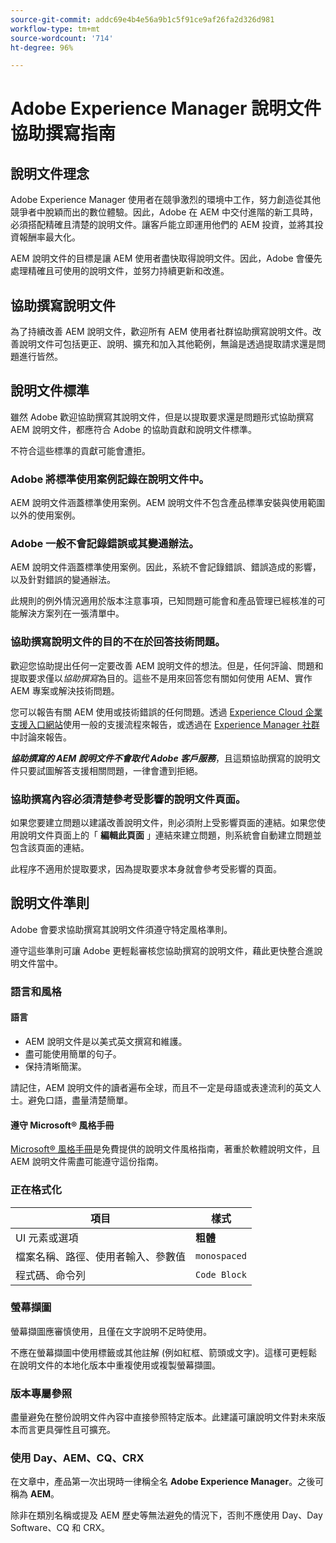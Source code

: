 ```yaml
---
source-git-commit: addc69e4b4e56a9b1c5f91ce9af26fa2d326d981
workflow-type: tm+mt
source-wordcount: '714'
ht-degree: 96%

---
```

# Adobe Experience Manager 說明文件協助撰寫指南

## 說明文件理念

Adobe Experience Manager 使用者在競爭激烈的環境中工作，努力創造從其他競爭者中脫穎而出的數位體驗。因此，Adobe 在 AEM 中交付進階的新工具時，必須搭配精確且清楚的說明文件。讓客戶能立即運用他們的 AEM 投資，並將其投資報酬率最大化。

AEM 說明文件的目標是讓 AEM 使用者盡快取得說明文件。因此，Adobe 會優先處理精確且可使用的說明文件，並努力持續更新和改進。

## 協助撰寫說明文件

為了持續改善 AEM 說明文件，歡迎所有 AEM 使用者社群協助撰寫說明文件。改善說明文件可包括更正、說明、擴充和加入其他範例，無論是透過提取請求還是問題進行皆然。

## 說明文件標準

雖然 Adobe 歡迎協助撰寫其說明文件，但是以提取要求還是問題形式協助撰寫 AEM 說明文件，都應符合 Adobe 的協助貢獻和說明文件標準。

不符合這些標準的貢獻可能會遭拒。

### Adobe 將標準使用案例記錄在說明文件中。

AEM 說明文件涵蓋標準使用案例。AEM 說明文件不包含產品標準安裝與使用範圍以外的使用案例。

### Adobe 一般不會記錄錯誤或其變通辦法。

AEM 說明文件涵蓋標準使用案例。因此，系統不會記錄錯誤、錯誤造成的影響，以及針對錯誤的變通辦法。

此規則的例外情況適用於版本注意事項，已知問題可能會和產品管理已經核准的可能解決方案列在一張清單中。

### 協助撰寫說明文件的目的不在於回答技術問題。

歡迎您協助提出任何一定要改善 AEM 說明文件的想法。但是，任何評論、問題和提取要求僅以&#x200B;*協助撰寫*&#x200B;為目的。這些不是用來回答您有關如何使用 AEM、實作 AEM 專案或解決技術問題。

您可以報告有關 AEM 使用或技術錯誤的任何問題。透過 [Experience Cloud 企業支援入口網站](https://experienceleague.adobe.com/?support-solution=General#support)使用一般的支援流程來報告，或透過在 [Experience Manager 社群](https://experienceleaguecommunities.adobe.com/t5/adobe-experience-manager/ct-p/adobe-experience-manager-community)中討論來報告。

***協助撰寫的 AEM 說明文件不會取代 Adobe 客戶服務***，且這類協助撰寫的說明文件只要試圖解答支援相關問題，一律會遭到拒絕。

### 協助撰寫內容必須清楚參考受影響的說明文件頁面。

如果您要建立問題以建議改善說明文件，則必須附上受影響頁面的連結。如果您使用說明文件頁面上的「 **編輯此頁面** 」連結來建立問題，則系統會自動建立問題並包含該頁面的連結。

此程序不適用於提取要求，因為提取要求本身就會參考受影響的頁面。

## 說明文件準則

Adobe 會要求協助撰寫其說明文件須遵守特定風格準則。

遵守這些準則可讓 Adobe 更輕鬆審核您協助撰寫的說明文件，藉此更快整合進說明文件當中。

### 語言和風格

#### 語言

* AEM 說明文件是以美式英文撰寫和維護。
* 盡可能使用簡單的句子。
* 保持清晰簡潔。

請記住，AEM 說明文件的讀者遍布全球，而且不一定是母語或表達流利的英文人士。避免口語，盡量清楚簡單。

#### 遵守 Microsoft® 風格手冊

[Microsoft® 風格手冊](https://learn.microsoft.com/en-us/style-guide/welcome/)是免費提供的說明文件風格指南，著重於軟體說明文件，且 AEM 說明文件需盡可能遵守這份指南。

### 正在格式化

| 項目 | 樣式 |
|---|---|
| UI 元素或選項 | **粗體** |
| 檔案名稱、路徑、使用者輸入、參數值 | `monospaced` |
| 程式碼、命令列 | ```Code Block``` |

### 螢幕擷圖

螢幕擷圖應審慎使用，且僅在文字說明不足時使用。

不應在螢幕擷圖中使用標籤或其他註解 (例如紅框、箭頭或文字)。這樣可更輕鬆在說明文件的本地化版本中重複使用或複製螢幕擷圖。

### 版本專屬參照

盡量避免在整份說明文件內容中直接參照特定版本。此建議可讓說明文件對未來版本而言更具彈性且可擴充。

### 使用 Day、AEM、CQ、CRX

在文章中，產品第一次出現時一律稱全名 **Adobe Experience Manager**。之後可稱為 **AEM**。

除非在類別名稱或提及 AEM 歷史等無法避免的情況下，否則不應使用 Day、Day Software、CQ 和 CRX。
